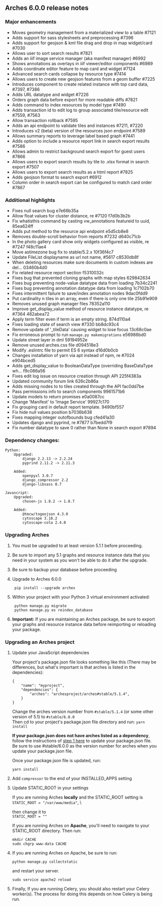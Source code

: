 Arches 6.0.0 release notes
------------------------


### Major enhancements
- Moves geometry management from a materialized view to a table #7121
- Adds support for sass stylesheets and preprocessing #7396
- Adds support for geojson & kml file drag and drop in map widget/card #7030
- Allows user to sort search results #7821
- Adds an iiif image service manager (aka manifest manager) #6992
- Shows annotations as overlays in iiif viewer/editor components #6989
- Adds coordinate editor feature to map card and widget #7124
- Advanced search cards collapse by resource type #7414
- Allows users to create new geojson features from a geom buffer #7225
- Introduces component to create related instance with top card data, #7397, #7386
- Adds URL datatype and widget #7226
- Orders graph data before export for more readable diffs #7821
- Adds command to index resources by model type #7490
- Adds transaction id to edit log to group associated tile/resource edit #7559, #7563
- Allow transaction rollback #7595
- Adds an api endpoint to validate tiles and instances #7211, #7220 
- Introduces v2 (beta) version of the resources json endpoint #7589
- Allows summary reports to leverage label based graph #7441
- Adds option to include a resource report link in search export results #7586
- Allows admin to restrict background search export for guest users #7866
- Allows users to export search results by tile to .xlsx format in search export #7507
- Allows users to export search results as a html report #7825
- Adds geojson format to search export #6912
- Column order in search export can be configured to match card order #7867

### Additional highlights
- Fixes null search bug e7e66b35a
- Allow float values for cluster distance, re #7120 f7d0b3b2b
- Fix whatisthis command by casting vw_annotations featureid to uuid, 85ea624ff
- Adds put method to the resource api endpoint e5d5cb8e8
- Removes double-scroll behavior from reports #7232 d640c71cb
- In the photo gallery card show only widgets configured as visible, re #7247 f48c11ae4
- Move astimezone bug fix to stable/5.2.x 10f36f4c7
- Update FileList displayname as url not name, #5617 c8530db8f
- When deleting resources make sure documents in custom indexes are del… 03460b4d0
- Fix related resource report section f5310032c
- Fixes bug that prevented cloning graphs with map styles 629842634
- Fixes bug preventing node-value datatype data from loading 7b34c2241
- Fixes bug preventing annotation datatype data from loading 1c7102b70
- Fixes intermittent failure to save/index annotation nodes  9dac0fdd9
- Put cardinality n tiles in an array, even if there is only one tile 25b91e909
- Removes unused graph manager files 78352a110
- Improve get_display_value method of resource instance datatype, re #7364 482abea72
- Apply term filter even if term is an empty string. 874d110a4
- Fixes loading state of search view #7330 bb8dc93c4
- Remove update of '_tileData' causing widget to lose focus 13c68c0ae
- Fix erroneous prompt to run `manage.py makemigrations` e56986bd0
- Update street layer in dml 59194952e
- Remove unused arches.css file d094518e3
- Modify .eslintrc file to permit ES 6 syntax d16d0b0cb
- Changes installation of yarn via apt instead of npm, re #7024 e904bced5
- Adds get_display_value to BooleanDataType (overriding BaseDataType wh… f9c086a56
- Fixes edit log issue on resource creation through API 225f4383a
- Updated community forum link 626c2b86a
- Adds missing nodes to to tiles created through the API fac0dd7be
- Pass permissions info to search components 9961571b6
- Update models to return promises e0a0087cc
- Change 'Manifest' to 'Image Service' 99927c170
- Fix grouping card in default report template. 9490bf557
- Fix hide null values position b7036b638
- Fixes mapping integer outofbounds bug cfed41a30
- Updates django and pyprind, re #7877 b7bedd7f9
- Fix number datatype to save 0 rather than None in search export #7894


### Dependency changes:
```
Python:
    Upgraded:
        django 2.2.13 -> 2.2.24
        pyprind 2.11.2 -> 2.11.3

    Added:
        openpyxl 3.0.7
        django_compressor 2.2
        django-libsass 0.7

Javascript:
    Upgraded:
        chosen-js 1.8.2 -> 1.8.7

    Added:
        @tmcw/togeojson 4.3.0
        cytoscape 3.18.2
        cytoscape-cola 2.4.0
```


### Upgrading Arches
1. You must be upgraded to at least version 5.1.1 before proceeding.

2. Be sure to import any 5.1 graphs and resource instance data that you need in your system as you won't be able to do it after the upgrade.

3. Be sure to backup your database before proceeding

4. Upgrade to Arches 6.0.0

        pip install --upgrade arches

5. Within your project with your Python 3 virtual environment activated:

        python manage.py migrate
        python manage.py es reindex_database

6. **Important:** If you are maintaining an Arches package, be sure to export your graphs and resource instance data before reimporting or reloading your package. 


### Upgrading an Arches project
1. Update your JavaScript dependencies

    Your project's package.json file looks something like this (There may be differences, but what's important is that arches is listed in the dependencies):

    ```    
    {
        "name": "myproject",
        "dependencies": {
            "arches": "archesproject/arches#stable/5.1.4",
        }
    }
    ```
    Change the arches version number from `#stable/5.1.4` (or some other version of 5.1) to `#stable/6.0.0`\
    Then cd to your project's package.json file directory and run: `yarn install`

    **If your package.json does not have arches listed as a dependency**, follow the instructions of [step 1 here](https://github.com/archesproject/arches/blob/master/releases/5.1.0.md#upgrading-an-arches-project) to update your package.json file. Be sure to use #stable/6.0.0 as the version number for arches when you update your package.json file.
    
    Once your package.json file is updated, run:

    ```yarn install```

2. Add ```compressor``` to the end of your INSTALLED_APPS setting

3. Update STATIC_ROOT in your settings
   
    If you are running Arches **locally** and the STATIC_ROOT setting is \
    ```STATIC_ROOT = "/var/www/media"```, \

      then change it to \
      ```STATIC_ROOT = ""```

    If you are running Arches on **Apache**, you'll need to navigate to your STATIC_ROOT directory. Then run:

    ```
    mkdir CACHE
    sudo chgrp www-data CACHE
    ```

4. If you are running Arches on Apache, be sure to run:

    ```
    python manage.py collectstatic
    ```
    and restart your server.
    ```
    sudo service apache2 reload
    ```
    
5. Finally, If you are running Celery, you should also restart your Celery worker(s). The process for doing this depends on how Celery is being run.
